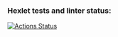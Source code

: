 ### Hexlet tests and linter status:
[![Actions Status](https://github.com/kirillsh93/backend-project-4/actions/workflows/hexlet-check.yml/badge.svg)](https://github.com/kirillsh93/backend-project-4/actions)
